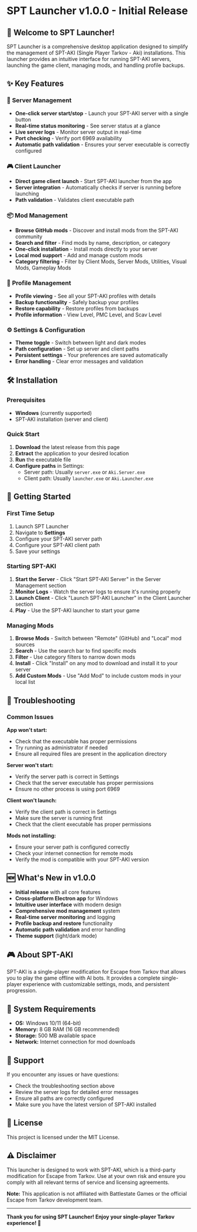 # SPT Launcher v1.0.0 - Initial Release

## 🎉 Welcome to SPT Launcher!

SPT Launcher is a comprehensive desktop application designed to simplify the management of SPT-AKI (Single Player Tarkov - Aki) installations. This launcher provides an intuitive interface for running SPT-AKI servers, launching the game client, managing mods, and handling profile backups.

## ✨ Key Features

### 🚀 **Server Management**

- **One-click server start/stop** - Launch your SPT-AKI server with a single button
- **Real-time status monitoring** - See server status at a glance
- **Live server logs** - Monitor server output in real-time
- **Port checking** - Verify port 6969 availability
- **Automatic path validation** - Ensures your server executable is correctly configured

### 🎮 **Client Launcher**

- **Direct game client launch** - Start SPT-AKI launcher from the app
- **Server integration** - Automatically checks if server is running before launching
- **Path validation** - Validates client executable path

### 📦 **Mod Management**

- **Browse GitHub mods** - Discover and install mods from the SPT-AKI community
- **Search and filter** - Find mods by name, description, or category
- **One-click installation** - Install mods directly to your server
- **Local mod support** - Add and manage custom mods
- **Category filtering** - Filter by Client Mods, Server Mods, Utilities, Visual Mods, Gameplay Mods

### 👤 **Profile Management**

- **Profile viewing** - See all your SPT-AKI profiles with details
- **Backup functionality** - Safely backup your profiles
- **Restore capability** - Restore profiles from backups
- **Profile information** - View Level, PMC Level, and Scav Level

### ⚙️ **Settings & Configuration**

- **Theme toggle** - Switch between light and dark modes
- **Path configuration** - Set up server and client paths
- **Persistent settings** - Your preferences are saved automatically
- **Error handling** - Clear error messages and validation

## 🛠️ Installation

### Prerequisites

- **Windows** (currently supported)
- SPT-AKI installation (server and client)

### Quick Start

1. **Download** the latest release from this page
2. **Extract** the application to your desired location
3. **Run** the executable file
4. **Configure paths** in Settings:
   - Server path: Usually `server.exe` or `Aki.Server.exe`
   - Client path: Usually `launcher.exe` or `Aki.Launcher.exe`

## 🎯 Getting Started

### First Time Setup

1. Launch SPT Launcher
2. Navigate to **Settings**
3. Configure your SPT-AKI server path
4. Configure your SPT-AKI client path
5. Save your settings

### Starting SPT-AKI

1. **Start the Server** - Click "Start SPT-AKI Server" in the Server Management section
2. **Monitor Logs** - Watch the server logs to ensure it's running properly
3. **Launch Client** - Click "Launch SPT-AKI Launcher" in the Client Launcher section
4. **Play** - Use the SPT-AKI launcher to start your game

### Managing Mods

1. **Browse Mods** - Switch between "Remote" (GitHub) and "Local" mod sources
2. **Search** - Use the search bar to find specific mods
3. **Filter** - Use category filters to narrow down mods
4. **Install** - Click "Install" on any mod to download and install it to your server
5. **Add Custom Mods** - Use "Add Mod" to include custom mods in your local list

## 🔧 Troubleshooting

### Common Issues

**App won't start:**

- Check that the executable has proper permissions
- Try running as administrator if needed
- Ensure all required files are present in the application directory

**Server won't start:**

- Verify the server path is correct in Settings
- Check that the server executable has proper permissions
- Ensure no other process is using port 6969

**Client won't launch:**

- Verify the client path is correct in Settings
- Make sure the server is running first
- Check that the client executable has proper permissions

**Mods not installing:**

- Ensure your server path is configured correctly
- Check your internet connection for remote mods
- Verify the mod is compatible with your SPT-AKI version

## 🆕 What's New in v1.0.0

- **Initial release** with all core features
- **Cross-platform Electron app** for Windows
- **Intuitive user interface** with modern design
- **Comprehensive mod management** system
- **Real-time server monitoring** and logging
- **Profile backup and restore** functionality
- **Automatic path validation** and error handling
- **Theme support** (light/dark mode)

## 🎮 About SPT-AKI

SPT-AKI is a single-player modification for Escape from Tarkov that allows you to play the game offline with AI bots. It provides a complete single-player experience with customizable settings, mods, and persistent progression.

## 📝 System Requirements

- **OS:** Windows 10/11 (64-bit)
- **Memory:** 8 GB RAM (16 GB recommended)
- **Storage:** 500 MB available space
- **Network:** Internet connection for mod downloads

## 🤝 Support

If you encounter any issues or have questions:

- Check the troubleshooting section above
- Review the server logs for detailed error messages
- Ensure all paths are correctly configured
- Make sure you have the latest version of SPT-AKI installed

## 📄 License

This project is licensed under the MIT License.

## ⚠️ Disclaimer

This launcher is designed to work with SPT-AKI, which is a third-party modification for Escape from Tarkov. Use at your own risk and ensure you comply with all relevant terms of service and licensing agreements.

**Note:** This application is not affiliated with Battlestate Games or the official Escape from Tarkov development team.

---

**Thank you for using SPT Launcher! Enjoy your single-player Tarkov experience! 🎯**

